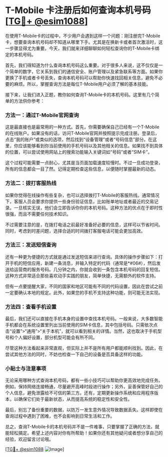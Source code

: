 # T-Mobile 卡注册后如何查询本机号码 [[TG💪+ @esim1088](https://t.me/s/esim1088)]

在使用T-Mobile卡的过程中，不少用户会遇到这样一个问题：刚注册完T-Mobile卡，想要查询本机号码却不知道从哪里下手。尤其是在换新卡或者首次激活时，这一步骤显得尤为重要。今天，我们就来详细聊聊如何轻松查询你的T-Mobile卡绑定的本机号码。

首先，我们得知道为什么查询本机号码这么重要。对于很多人来说，这不仅仅是一个简单的数字，它关系到我们的通信安全、账户管理以及紧急联系等方面。如果你更换了手机或者卡号丢失，查询本机号码可以帮助你快速找回相关信息，避免不必要的麻烦。所以，掌握查询方法是每位T-Mobile用户必须了解的基本技能。

接下来，让我们进入正题，教你如何查询T-Mobile卡的本机号码。这里有几个简单的方法供你参考：

### 方法一：通过T-Mobile官网查询

这是最直接也是最常用的一种方式。首先，你需要确保自己已经有一个T-Mobile的在线账户。如果没有的话，访问T-Mobile官网并按照提示完成注册。登录后，点击“我的账户”或类似的选项，然后找到“设备管理”或者“号码信息”部分。在这里，你应该能够看到你当前使用的手机号码以及其他相关的信息。如果找不到具体的位置，可以尝试使用网站上的搜索功能输入关键词如“号码”或者“SIM卡”。

这个过程可能需要一点耐心，尤其是当页面加载速度较慢时。不过一旦成功登录，所有的信息都会一目了然。记得定期检查这些信息，以便随时掌握最新的动态。

### 方法二：拨打客服热线

如果你觉得在线操作有些复杂，也可以选择拨打T-Mobile的客服热线。通常情况下，客服人员会要求你提供一些身份验证信息，比如账单地址或者最近的交易记录。一旦核实无误，他们会立即告诉你你的本机号码。这种方法的优点在于即时性很强，而且不需要任何技术知识。

不过需要注意的是，在拨打电话之前最好准备好必要的信息，这样可以节省时间。同时，考虑到时差问题，选择合适的时间拨打客服电话可能会更加高效。

### 方法三：发送短信查询

还有一种更为便捷的方式就是通过发送短信来进行查询。具体的操作步骤如下：打开手机的短信应用，新建一条消息，并输入特定的代码（通常是*#06#），然后发送给运营商的服务号码。几分钟之内，你就会收到一条包含本机号码的回复短信。这种方式非常适合那些喜欢动手实践的朋友，简单快捷，无需额外的软件支持。

但有一点要提醒大家，不同的国家和地区可能有不同的代码设置，因此在尝试之前一定要确认本地的规定。此外，如果您的手机不支持这种功能，则可能无法实现。

### 方法四：查看手机设置

最后，我们还可以直接在手机本身的设置中查找本机号码。一般来说，大多数智能手机都会在系统设置里列出当前使用的SIM卡信息，其中包括号码。只需依次点击“设置”>“通用”>“关于本机”，就可以看到相关的详情。当然，这也取决于手机型号和个人偏好设置，部分机型可能会有所不同。

尽管这种方法看起来非常直观，但实际上并不是所有用户都能顺利找到。因此，在尝试其他方法的同时，不妨也检查一下自己的设备是否具备这样的功能。

### 小贴士与注意事项

无论采用哪种方式查询本机号码，都有一些小技巧可以帮助你更高效地完成任务。例如，保持网络连接畅通，尽量避开高峰时段进行操作；另外，妥善保管好自己的个人信息，避免泄露给不可信的第三方。还有，定期更新操作系统和应用程序版本，以确保它们处于最新状态，从而提高系统的稳定性和安全性。

最后，别忘了备份重要的数据，以防万一发生意外情况导致数据丢失。这样即使在查询过程中遇到了困难，也不会影响到日常生活和工作。

总之，查询T-Mobile卡的本机号码并不是一件难事，只要掌握了正确的方法，就能轻松搞定。希望上述内容对你有所帮助！如果你还有其他疑问或者想分享自己的经验，欢迎留言讨论哦。

[[TG💪+ @esim1088](https://t.me/s/esim1088) ![Image](https://i.postimg.cc/4NQfJmqS/Snipaste-2025-05-13-00-14-12.png)]